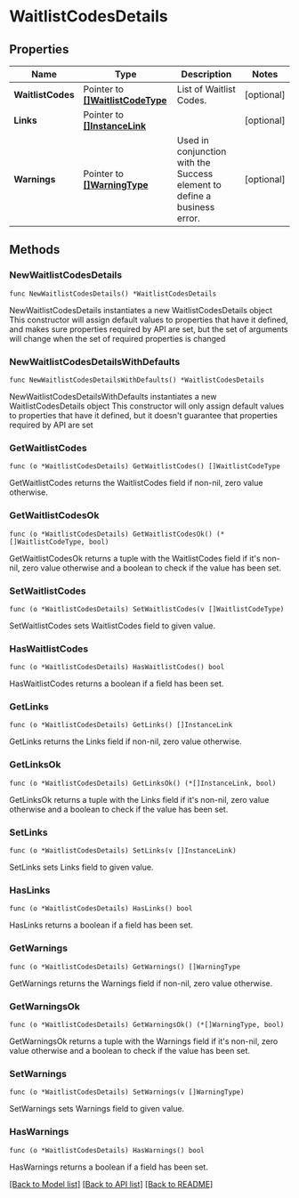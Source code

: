 # WaitlistCodesDetails

## Properties

Name | Type | Description | Notes
------------ | ------------- | ------------- | -------------
**WaitlistCodes** | Pointer to [**[]WaitlistCodeType**](WaitlistCodeType.md) | List of Waitlist Codes. | [optional] 
**Links** | Pointer to [**[]InstanceLink**](InstanceLink.md) |  | [optional] 
**Warnings** | Pointer to [**[]WarningType**](WarningType.md) | Used in conjunction with the Success element to define a business error. | [optional] 

## Methods

### NewWaitlistCodesDetails

`func NewWaitlistCodesDetails() *WaitlistCodesDetails`

NewWaitlistCodesDetails instantiates a new WaitlistCodesDetails object
This constructor will assign default values to properties that have it defined,
and makes sure properties required by API are set, but the set of arguments
will change when the set of required properties is changed

### NewWaitlistCodesDetailsWithDefaults

`func NewWaitlistCodesDetailsWithDefaults() *WaitlistCodesDetails`

NewWaitlistCodesDetailsWithDefaults instantiates a new WaitlistCodesDetails object
This constructor will only assign default values to properties that have it defined,
but it doesn't guarantee that properties required by API are set

### GetWaitlistCodes

`func (o *WaitlistCodesDetails) GetWaitlistCodes() []WaitlistCodeType`

GetWaitlistCodes returns the WaitlistCodes field if non-nil, zero value otherwise.

### GetWaitlistCodesOk

`func (o *WaitlistCodesDetails) GetWaitlistCodesOk() (*[]WaitlistCodeType, bool)`

GetWaitlistCodesOk returns a tuple with the WaitlistCodes field if it's non-nil, zero value otherwise
and a boolean to check if the value has been set.

### SetWaitlistCodes

`func (o *WaitlistCodesDetails) SetWaitlistCodes(v []WaitlistCodeType)`

SetWaitlistCodes sets WaitlistCodes field to given value.

### HasWaitlistCodes

`func (o *WaitlistCodesDetails) HasWaitlistCodes() bool`

HasWaitlistCodes returns a boolean if a field has been set.

### GetLinks

`func (o *WaitlistCodesDetails) GetLinks() []InstanceLink`

GetLinks returns the Links field if non-nil, zero value otherwise.

### GetLinksOk

`func (o *WaitlistCodesDetails) GetLinksOk() (*[]InstanceLink, bool)`

GetLinksOk returns a tuple with the Links field if it's non-nil, zero value otherwise
and a boolean to check if the value has been set.

### SetLinks

`func (o *WaitlistCodesDetails) SetLinks(v []InstanceLink)`

SetLinks sets Links field to given value.

### HasLinks

`func (o *WaitlistCodesDetails) HasLinks() bool`

HasLinks returns a boolean if a field has been set.

### GetWarnings

`func (o *WaitlistCodesDetails) GetWarnings() []WarningType`

GetWarnings returns the Warnings field if non-nil, zero value otherwise.

### GetWarningsOk

`func (o *WaitlistCodesDetails) GetWarningsOk() (*[]WarningType, bool)`

GetWarningsOk returns a tuple with the Warnings field if it's non-nil, zero value otherwise
and a boolean to check if the value has been set.

### SetWarnings

`func (o *WaitlistCodesDetails) SetWarnings(v []WarningType)`

SetWarnings sets Warnings field to given value.

### HasWarnings

`func (o *WaitlistCodesDetails) HasWarnings() bool`

HasWarnings returns a boolean if a field has been set.


[[Back to Model list]](../README.md#documentation-for-models) [[Back to API list]](../README.md#documentation-for-api-endpoints) [[Back to README]](../README.md)


